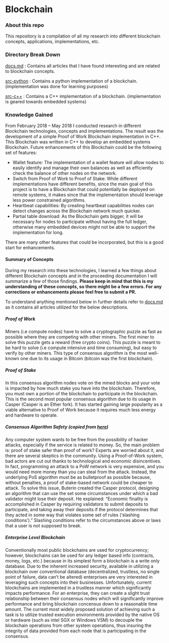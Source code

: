 # Blockchain

### About this repo
This repository is a compilation of all my research into different blockchain
concepts, applications, implementations, etc.

### Directory Break Down
[docs.md](./docs.md) : Contains all articles that I have found interesting and are related to
blockchain concepts.

[src-python](./src-python) : Contains a python implementation of a blockchain.
(implementation was done for learning purposes)

[src-c++](./src-c++) : Contains a C++ implementation of a blockchain.
(implementation is geared towards embedded systems)

### Knowledge Gained

From February 2018 – May 2018 I conducted research in different Blockchain technologies, concepts and implementations. The result was the development of a simple Proof of Work Blockchain implementation in C++. This Blockchain was written in C++ to develop an embedded systems Blockchain. Future enhancements of this Blockchain could be the following set of features:

-	Wallet feature: The implementation of a wallet feature will allow nodes to easily identify and manage their own balances as well as efficiently check the balance of other nodes on the network.
-	Switch from Proof of Work to Proof of Stake: While different implementations have different benefits, since the main goal of this project is to have a Blockchain that could potentially be deployed on remote systems, it makes since that the implementation should leverage less power constrained algorithms.
-	Heartbeat capabilities: By creating heartbeat capabilities nodes can detect changes across the Blockchain network much quicker.
-	Partial table download: As the Blockchain gets bigger, it will be necessary for nodes to participate without having the full ledger, otherwise many embedded devices might not be able to support the implementation for long.

There are many other features that could be incorporated, but this is a good start for enhancements.

#### Summary of Concepts

During my research into these technologies, I learned a few things about different Blockchain concepts and in the proceeding documentation I will summarize a few of those findings.
**Please keep in mind that this is my understanding of these concepts, so there might be a few errors. For any corrections or enhancements please feel free to submit a PR.**

To understand anything mentioned below in further details refer to [docs.md](./docs.md) as it contains all articles utilized for the below descriptions.

##### Proof of Work
Miners (i.e compute nodes) have to solve a cryptographic puzzle as fast as possible where they are competing with other miners. The first miner to solve this puzzle gets a reward (free crypto coins). This puzzle is meant to be hard to solve (i.e compute intensive and time consuming), but easy to verify by other miners. This type of consensus algorithm is the most well-known one due to its usage in Bitcoin (bitcoin was the first blockchain).

##### Proof of Stake
In this consensus algorithm nodes vote on the mined blocks and your vote is impacted by how much stake you have into the blockchain. Therefore, you must own a portion of the blockchain to participate in the blockchain.  This is the second most popular consensus algorithm due to its usage in Casper (Casper is an Ether fork). It has started gaining large popularity as a viable alternative to Proof of Work because it requires much less energy and hardware to operate.

##### Consensus Algorithm Safety (copied from [here]( https://blockgeeks.com/guides/proof-of-work-vs-proof-of-stake/))
Any computer system wants to be free from the possibility of hacker attacks, especially if the service is related to money.
So, the main problem is: proof of stake safer than proof of work?
Experts are worried about it, and there are several skeptics in the community.
Using a Proof-of-Work system, bad actors are cut out thanks to technological and economic disincentives.
In fact, programming an attack to a PoW network is very expensive, and you would need more money than you can steal from the attack.
Instead, the underlying PoS algorithm must be as bulletproof as possible because, without penalties, a proof of stake-based network could be cheaper to attack.
To solve this issue, Buterin created the Casper protocol, designing an algorithm that can use the set some circumstances under which a bad validator might lose their deposit.
He explained: “Economic finality is accomplished in Casper by requiring validators to submit deposits to participate, and taking away their deposits if the protocol determines that they acted in some way that violates some set of rules (‘slashing conditions’).”
Slashing conditions refer to the circumstances above or laws that a user is not supposed to break.

##### Enterprise Level Blockchain

Conventionally most public blockchains are used for cryptocurrency; however, blockchains can be used for any ledger based info (contracts, money, logs, etc.) because in its simplest form a blockchain is a write only database. Due to the inherent increased security, available in utilizing a blockchain over conventional database (decentralized, trustless, no single point of failure, data can’t be altered) enterprises are very interested in leveraging such concepts into their businesses. Unfortunately, current blockchains are implemented in a trustless manner which significantly impacts performance. For an enterprise, they can create a slight trust relationship between their consensus nodes which will significantly improve performance and bring blockchain concensus down to a reasonable time amount. The current most widely proposed solution of achieving such a task is to utilize trusted execution environments provided by the native OS or hardware (such as intel SGX or Windows VSM) to decouple the blockchain operations from other system operations, thus insuring the integrity of data provided from each node that is participating in the consensus.

